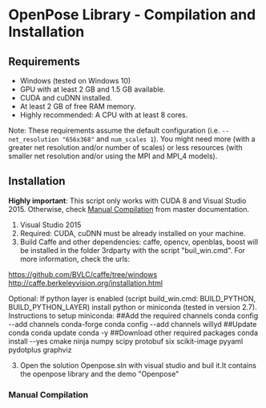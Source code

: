 OpenPose Library - Compilation and Installation
====================================



## Requirements
- Windows (tested on Windows 10)
- GPU with at least 2 GB and 1.5 GB available.
- CUDA and cuDNN installed.
- At least 2 GB of free RAM memory.
- Highly recommended: A CPU with at least 8 cores.

Note: These requirements assume the default configuration (i.e. `--net_resolution "656x368"` and `num_scales 1`). You might need more (with a greater net resolution and/or number of scales) or less resources (with smaller net resolution and/or using the MPI and MPI_4 models).



## Installation 
**Highly important**: This script only works with CUDA 8 and Visual Studio 2015. Otherwise, check [Manual Compilation](#manual-compilation) from master documentation.

1. Visual Studio 2015
2. Required: CUDA, cuDNN must be already installed on your machine.
3. Build Caffe and other dependencies: caffe, opencv, openblas, boost will be installed in the folder 3rdparty with the script "buil_win.cmd". For more information, check the urls:

https://github.com/BVLC/caffe/tree/windows
http://caffe.berkeleyvision.org/installation.html

Optional:
If python layer is enabled (script build_win.cmd: BUILD_PYTHON, BUILD_PYTHON_LAYER) install python or miniconda (tested in version 2.7). 
Instructions to setup miniconda:
##Add the required channels
	conda config --add channels conda-forge
    conda config --add channels willyd
##Update conda
    conda update conda -y
##Download other required packages
    conda install --yes cmake ninja numpy scipy protobuf six scikit-image pyyaml pydotplus graphviz
	
	
3. Open the solution Openpose.sln with visual studio and buil it.It contains the openpose library and the demo "Openpose"


### Manual Compilation


